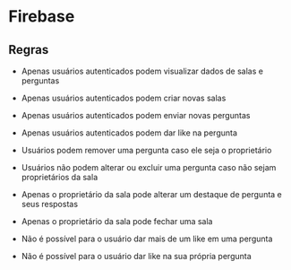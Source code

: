 # Firebase

## Regras

  * Apenas usuários autenticados podem visualizar dados de salas e perguntas

  * Apenas usuários autenticados podem criar novas salas

  * Apenas usuários autenticados podem enviar novas perguntas

  * Apenas usuários autenticados podem dar like na pergunta

  * Usuários podem remover uma pergunta caso ele seja o proprietário

  * Usuários não podem alterar ou excluir uma pergunta caso não sejam proprietários da sala

  * Apenas o proprietário da sala pode alterar um destaque de pergunta e seus respostas

  * Apenas o proprietário da sala pode fechar uma sala

  * Não é possível para o usuário dar mais de um like em uma pergunta

  * Não é possível para o usuário dar like na sua própria pergunta
